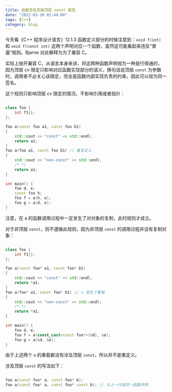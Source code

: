 ```yaml
---
title: 函数签名忽略顶层 const 属性
date: "2022-03-30 01:44:00"
tags: [C++]
category: blog
---
```


今天看《C++ 程序设计语言》12.1.3 函数定义部分的时候注意到：`void f(int)` 和 `void f(const int)` 这两个声明对应一个函数，虽然这可能看起来违反“普遍”规则。Bjarne 对此解释为为了兼容 C。

<!-- more -->

实际上抛开兼容 C，从语言本身来讲，将这两种函数声明视为一种是行得通的，因为顶层 cv 限定只影响对应函数实现部分的语义，换句话说顶层 `const` 为参数时，调用者不必关心该限定，完全是函数内部实现负责的约束，因此可以视为同一签名。

这个规则只影响顶层 cv 限定的情况，不影响引用或者指针：

```cpp

class foo {
	int f1{};
};

foo a(const foo a1, const foo b1)
{
	std::cout << "const" << std::endl;
	return a1;
}
foo a(foo a1, const foo b1) // 重复定义
{
	std::cout << "non-const" << std::endl;
	/* */
	return a1;
}

int main() {
	foo d, e;
	const foo h;
	foo f = a(h, e);
	foo g = a(d, e);
}

```

注意，在 a 的函数调用过程中一定发生了对对象的复制，此时规则才成立。

对于非顶层 `const`，则不遵循此规则，因为非顶层 `const` 的调用过程并没有复制对象：

```cpp

class foo {
	int f1{};
};

foo a(const foo* a1, const foo* b1)
{
	std::cout << "const" << std::endl;
	return *a1;
}
foo a(foo* a1, const foo* b1) // a 发生了重载
{
	std::cout << "non-const" << std::endl;
	/* */
	return *a1;
}

int main() {
	foo d, e;
	foo f = a(const_cast<const foo*>(&d), &e);
	foo g = a(&d, &e);
}

```

由于上述两个 `a` 的重载都没有涉及顶层 `const`，所以并不是重定义。

涉及顶层 `const` 的写法如下：

```cpp

foo a(const foo* a, const foo* b);
foo a(const foo* a, const foo* const b); // 与上一行是同一函数声明

```
